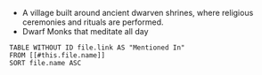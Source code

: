 - A village built around ancient dwarven shrines, where religious ceremonies and rituals are performed.
- Dwarf Monks that meditate all day
```dataview
TABLE WITHOUT ID file.link AS "Mentioned In"
FROM [[#this.file.name]]
SORT file.name ASC
```
